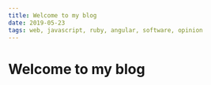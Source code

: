 ```yaml
---
title: Welcome to my blog
date: 2019-05-23
tags: web, javascript, ruby, angular, software, opinion
---
```


# Welcome to my blog